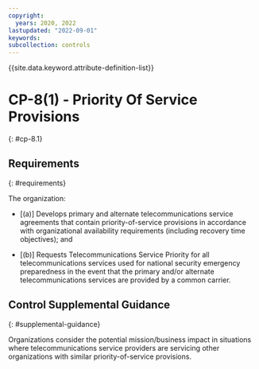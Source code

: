 ```yaml
---
copyright:
  years: 2020, 2022
lastupdated: "2022-09-01"
keywords: 
subcollection: controls
---
```



{{site.data.keyword.attribute-definition-list}}


# CP-8(1) - Priority Of Service Provisions
{: #cp-8.1}

## Requirements
{: #requirements}

The organization:

- \[(a)\] Develops primary and alternate telecommunications service agreements that contain priority-of-service provisions in accordance with organizational availability requirements (including recovery time objectives); and

- \[(b)\] Requests Telecommunications Service Priority for all telecommunications services used for national security emergency preparedness in the event that the primary and/or alternate telecommunications services are provided by a common carrier.

## Control Supplemental Guidance
{: #supplemental-guidance}

Organizations consider the potential mission/business impact in situations where telecommunications service providers are servicing other organizations with similar priority-of-service provisions.
